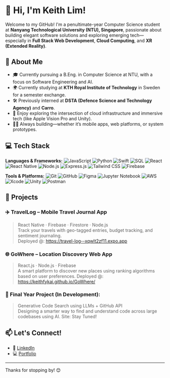 # 👋 Hi, I'm Keith Lim!

Welcome to my GitHub! I'm a penultimate-year Computer Science student at **Nanyang Technological University (NTU), Singapore**, passionate about building elegant software solutions and exploring emerging tech—especially in **Full Stack Web Development**, **Cloud Computing**, and **XR (Extended Reality)**.

## 🌟 About Me
- 🎓 Currently pursuing a B.Eng. in Computer Science at NTU, with a focus on Software Engineering and AI.
- 🌍 Currently studying at **KTH Royal Institute of Technology** in Sweden for a semester exchange.
- 🛠️ Previously interned at **DSTA (Defence Science and Technology Agency)** and **Carro**.
- 🧠 Enjoy exploring the intersection of cloud infrastructure and immersive tech (like Apple Vision Pro and Unity).
- 🧑‍💻 Always building—whether it’s mobile apps, web platforms, or system prototypes.

## 💻 Tech Stack

**Languages & Frameworks:**
![JavaScript](https://img.shields.io/badge/JavaScript-ED8B00?style=flat-square&logo=javascript&logoColor=white)
![Python](https://img.shields.io/badge/Python-3776AB?style=flat-square&logo=python&logoColor=white)
![Swift](https://img.shields.io/badge/Swift-F05138?style=flat-square&logo=swift&logoColor=white)
![SQL](https://img.shields.io/badge/SQL-003B57?style=flat-square&logo=postgresql&logoColor=white)
![React](https://img.shields.io/badge/React-61DAFB?style=flat-square&logo=react&logoColor=black)
![React Native](https://img.shields.io/badge/React%20Native-61DAFB?style=flat-square&logo=react&logoColor=black)
![Node.js](https://img.shields.io/badge/Node.js-339933?style=flat-square&logo=node.js&logoColor=white)
![Express.js](https://img.shields.io/badge/Express.js-000000?style=flat-square&logo=express&logoColor=white)
![Tailwind CSS](https://img.shields.io/badge/Tailwind%20CSS-06B6D4?style=flat-square&logo=tailwind-css&logoColor=white)
![Firebase](https://img.shields.io/badge/Firebase-FFCB2B?style=flat-square&logo=firebase&logoColor=black)

**Tools & Platforms:**
![Git](https://img.shields.io/badge/Git-F05032?style=flat-square&logo=git&logoColor=white)
![GitHub](https://img.shields.io/badge/GitHub-181717?style=flat-square&logo=github&logoColor=white)
![Figma](https://img.shields.io/badge/Figma-000000?style=flat-square&logo=figma&logoColor=white)
![Jupyter Notebook](https://img.shields.io/badge/Jupyter%20Notebook-F37626?style=flat-square&logo=jupyter&logoColor=white)
![AWS](https://img.shields.io/badge/AWS-232F3E?style=flat-square&logo=amazon-aws&logoColor=white)
![Xcode](https://img.shields.io/badge/Xcode-147EFB?style=flat-square&logo=xcode&logoColor=white)
![Unity](https://img.shields.io/badge/Unity-000000?style=flat-square&logo=unity&logoColor=white)
![Postman](https://img.shields.io/badge/Postman-FF6C37?style=flat-square&logo=postman&logoColor=white)

## 🚀 Projects

### ✈️ TravelLog – Mobile Travel Journal App
> React Native · Firebase · Firestore · Node.js  
Track your travels with geo-tagged entries, budget tracking, and sentiment journaling.  
> Deployed @: https://travel-log--xqwlt2zf11.expo.app

### 🌐 GoWhere – Location Discovery Web App  
> React.js · Node.js · Firebase  
A smart platform to discover new places using ranking algorithms based on user preferences.
> Deployed @: https://keithfykai.github.io/GoWhere/

### 🤖 Final Year Project (In Development):  
> Generative Code Search using LLMs + GitHub API  
Designing a smarter way to find and understand code across large codebases using AI.
> Site: Stay Tuned!

## 📫 Let's Connect!
- 🔗 [LinkedIn](https://www.linkedin.com/in/keith-lim-en-kai/)
- 💻 [Portfolio](https://keithfykai.github.io/keithfykai/)

---

Thanks for stopping by! 😊
